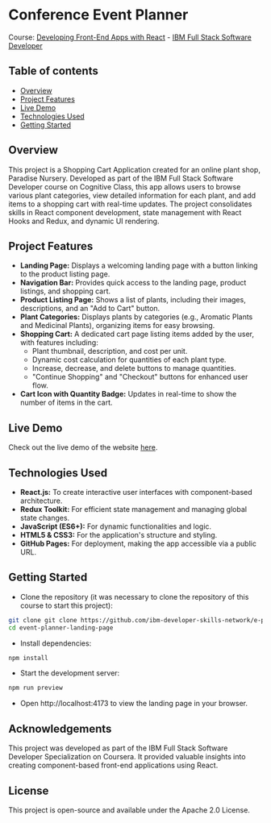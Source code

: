 # Conference Event Planner

Course: [Developing Front-End Apps with React](https://www.coursera.org/learn/developing-frontend-apps-with-react?specialization=ibm-full-stack-cloud-developer) - [IBM Full Stack Software Developer](https://www.coursera.org/professional-certificates/ibm-full-stack-cloud-developer)

## Table of contents

- [Overview](#overview)
- [Project Features](#project-features)
- [Live Demo](#live-demo)
- [Technologies Used](#technologies-used)
- [Getting Started](#getting-started)


## Overview
This project is a Shopping Cart Application created for an online plant shop, Paradise Nursery. Developed as part of the IBM Full Stack Software Developer course on Cognitive Class, this app allows users to browse various plant categories, view detailed information for each plant, and add items to a shopping cart with real-time updates. The project consolidates skills in React component development, state management with React Hooks and Redux, and dynamic UI rendering.

## Project Features
- **Landing Page:** Displays a welcoming landing page with a button linking to the product listing page.
- **Navigation Bar:** Provides quick access to the landing page, product listings, and shopping cart.
- **Product Listing Page:** Shows a list of plants, including their images, descriptions, and an "Add to Cart" button.
- **Plant Categories:** Displays plants by categories (e.g., Aromatic Plants and Medicinal Plants), organizing items for easy browsing.
- **Shopping Cart:** A dedicated cart page listing items added by the user, with features including:
    - Plant thumbnail, description, and cost per unit.
    - Dynamic cost calculation for quantities of each plant type.
    - Increase, decrease, and delete buttons to manage quantities.
    - "Continue Shopping" and "Checkout" buttons for enhanced user flow.
- **Cart Icon with Quantity Badge:** Updates in real-time to show the number of items in the cart.

## Live Demo
Check out the live demo of the website [here](https://marcialeite24.github.io/e-plantShopping/).

## Technologies Used
- **React.js:** To create interactive user interfaces with component-based architecture.
- **Redux Toolkit:** For efficient state management and managing global state changes.
- **JavaScript (ES6+):** For dynamic functionalities and logic.
- **HTML5 & CSS3:** For the application's structure and styling.
- **GitHub Pages:** For deployment, making the app accessible via a public URL.

## Getting Started
- Clone the repository (it was necessary to clone the repository of this course to start this project):

``` bash 
git clone git clone https://github.com/ibm-developer-skills-network/e-plantShopping.git
cd event-planner-landing-page
```

- Install dependencies:

``` bash
npm install
```

- Start the development server:

``` bash
npm run preview
```
- Open http://localhost:4173 to view the landing page in your browser.

## Acknowledgements
This project was developed as part of the IBM Full Stack Software Developer Specialization on Coursera. It provided valuable insights into creating component-based front-end applications using React.

## License
This project is open-source and available under the Apache 2.0 License.